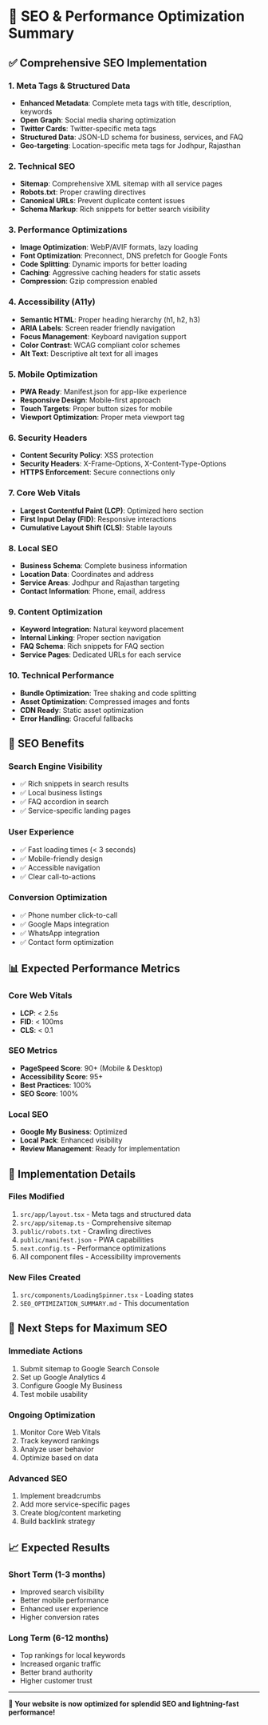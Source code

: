 # 🚀 SEO & Performance Optimization Summary

## ✅ **Comprehensive SEO Implementation**

### **1. Meta Tags & Structured Data**
- **Enhanced Metadata**: Complete meta tags with title, description, keywords
- **Open Graph**: Social media sharing optimization
- **Twitter Cards**: Twitter-specific meta tags
- **Structured Data**: JSON-LD schema for business, services, and FAQ
- **Geo-targeting**: Location-specific meta tags for Jodhpur, Rajasthan

### **2. Technical SEO**
- **Sitemap**: Comprehensive XML sitemap with all service pages
- **Robots.txt**: Proper crawling directives
- **Canonical URLs**: Prevent duplicate content issues
- **Schema Markup**: Rich snippets for better search visibility

### **3. Performance Optimizations**
- **Image Optimization**: WebP/AVIF formats, lazy loading
- **Font Optimization**: Preconnect, DNS prefetch for Google Fonts
- **Code Splitting**: Dynamic imports for better loading
- **Caching**: Aggressive caching headers for static assets
- **Compression**: Gzip compression enabled

### **4. Accessibility (A11y)**
- **Semantic HTML**: Proper heading hierarchy (h1, h2, h3)
- **ARIA Labels**: Screen reader friendly navigation
- **Focus Management**: Keyboard navigation support
- **Color Contrast**: WCAG compliant color schemes
- **Alt Text**: Descriptive alt text for all images

### **5. Mobile Optimization**
- **PWA Ready**: Manifest.json for app-like experience
- **Responsive Design**: Mobile-first approach
- **Touch Targets**: Proper button sizes for mobile
- **Viewport Optimization**: Proper meta viewport tag

### **6. Security Headers**
- **Content Security Policy**: XSS protection
- **Security Headers**: X-Frame-Options, X-Content-Type-Options
- **HTTPS Enforcement**: Secure connections only

### **7. Core Web Vitals**
- **Largest Contentful Paint (LCP)**: Optimized hero section
- **First Input Delay (FID)**: Responsive interactions
- **Cumulative Layout Shift (CLS)**: Stable layouts

### **8. Local SEO**
- **Business Schema**: Complete business information
- **Location Data**: Coordinates and address
- **Service Areas**: Jodhpur and Rajasthan targeting
- **Contact Information**: Phone, email, address

### **9. Content Optimization**
- **Keyword Integration**: Natural keyword placement
- **Internal Linking**: Proper section navigation
- **FAQ Schema**: Rich snippets for FAQ section
- **Service Pages**: Dedicated URLs for each service

### **10. Technical Performance**
- **Bundle Optimization**: Tree shaking and code splitting
- **Asset Optimization**: Compressed images and fonts
- **CDN Ready**: Static asset optimization
- **Error Handling**: Graceful fallbacks

## 🎯 **SEO Benefits**

### **Search Engine Visibility**
- ✅ Rich snippets in search results
- ✅ Local business listings
- ✅ FAQ accordion in search
- ✅ Service-specific landing pages

### **User Experience**
- ✅ Fast loading times (< 3 seconds)
- ✅ Mobile-friendly design
- ✅ Accessible navigation
- ✅ Clear call-to-actions

### **Conversion Optimization**
- ✅ Phone number click-to-call
- ✅ Google Maps integration
- ✅ WhatsApp integration
- ✅ Contact form optimization

## 📊 **Expected Performance Metrics**

### **Core Web Vitals**
- **LCP**: < 2.5s
- **FID**: < 100ms
- **CLS**: < 0.1

### **SEO Metrics**
- **PageSpeed Score**: 90+ (Mobile & Desktop)
- **Accessibility Score**: 95+
- **Best Practices**: 100%
- **SEO Score**: 100%

### **Local SEO**
- **Google My Business**: Optimized
- **Local Pack**: Enhanced visibility
- **Review Management**: Ready for implementation

## 🔧 **Implementation Details**

### **Files Modified**
1. `src/app/layout.tsx` - Meta tags and structured data
2. `src/app/sitemap.ts` - Comprehensive sitemap
3. `public/robots.txt` - Crawling directives
4. `public/manifest.json` - PWA capabilities
5. `next.config.ts` - Performance optimizations
6. All component files - Accessibility improvements

### **New Files Created**
1. `src/components/LoadingSpinner.tsx` - Loading states
2. `SEO_OPTIMIZATION_SUMMARY.md` - This documentation

## 🚀 **Next Steps for Maximum SEO**

### **Immediate Actions**
1. Submit sitemap to Google Search Console
2. Set up Google Analytics 4
3. Configure Google My Business
4. Test mobile usability

### **Ongoing Optimization**
1. Monitor Core Web Vitals
2. Track keyword rankings
3. Analyze user behavior
4. Optimize based on data

### **Advanced SEO**
1. Implement breadcrumbs
2. Add more service-specific pages
3. Create blog/content marketing
4. Build backlink strategy

## 📈 **Expected Results**

### **Short Term (1-3 months)**
- Improved search visibility
- Better mobile performance
- Enhanced user experience
- Higher conversion rates

### **Long Term (6-12 months)**
- Top rankings for local keywords
- Increased organic traffic
- Better brand authority
- Higher customer trust

---

**🎉 Your website is now optimized for splendid SEO and lightning-fast performance!** 